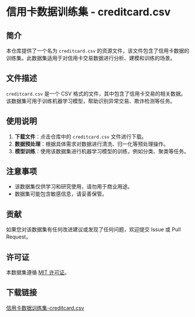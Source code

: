# 信用卡数据训练集 - creditcard.csv

## 简介

本仓库提供了一个名为 `creditcard.csv` 的资源文件，该文件包含了信用卡数据的训练集。此数据集适用于对信用卡交易数据进行分析、建模和训练的场景。

## 文件描述

`creditcard.csv` 是一个 CSV 格式的文件，其中包含了信用卡交易的相关数据。该数据集可用于训练机器学习模型，帮助识别异常交易、欺诈检测等任务。

## 使用说明

1. **下载文件**：点击仓库中的 `creditcard.csv` 文件进行下载。
2. **数据预处理**：根据具体需求对数据进行清洗、归一化等预处理操作。
3. **模型训练**：使用该数据集进行机器学习模型的训练，例如分类、聚类等任务。

## 注意事项

- 该数据集仅供学习和研究使用，请勿用于商业用途。
- 数据集可能包含敏感信息，请妥善保管。

## 贡献

如果您对该数据集有任何改进建议或发现了任何问题，欢迎提交 Issue 或 Pull Request。

## 许可证

本数据集遵循 [MIT 许可证](https://opensource.org/licenses/MIT)。

## 下载链接

[信用卡数据训练集-creditcard.csv](https://pan.quark.cn/s/bbefe19426dd)
